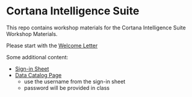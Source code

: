 # Cortana Intelligence Suite
This repo contains workshop materials for the Cortana Intelligence Suite Workshop Materials.

Please start with the [Welcome Letter](https://github.com/akzaidi/cisw/blob/master/Cortana%20Intelligence%20Suite%20Workshop%20-%20HDI%20Focus%20-%20Attendee%20Welcome%20Letter.pdf)

Some additional content:
* [Sign-in Sheet](https://onedrive.live.com/redir?resid=2BA65EAAEB7267FB!285022&authkey=!AO4FUGLJ9rYTZCc&ithint=file%2cxlsx)
* [Data Catalog Page](http://azuredatacatalog.com)
  - use the username from the sign-in sheet
  - password will be provided in class


